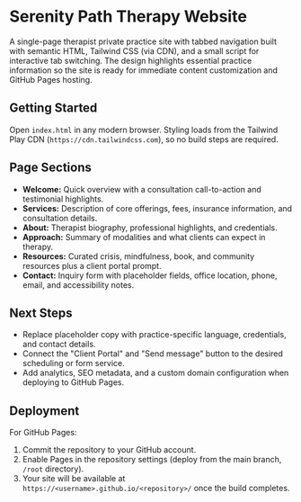# Serenity Path Therapy Website

A single-page therapist private practice site with tabbed navigation built with semantic HTML, Tailwind CSS (via CDN), and a small script for interactive tab switching. The design highlights essential practice information so the site is ready for immediate content customization and GitHub Pages hosting.

## Getting Started

Open `index.html` in any modern browser. Styling loads from the Tailwind Play CDN (`https://cdn.tailwindcss.com`), so no build steps are required.

## Page Sections

- **Welcome:** Quick overview with a consultation call-to-action and testimonial highlights.
- **Services:** Description of core offerings, fees, insurance information, and consultation details.
- **About:** Therapist biography, professional highlights, and credentials.
- **Approach:** Summary of modalities and what clients can expect in therapy.
- **Resources:** Curated crisis, mindfulness, book, and community resources plus a client portal prompt.
- **Contact:** Inquiry form with placeholder fields, office location, phone, email, and accessibility notes.

## Next Steps

- Replace placeholder copy with practice-specific language, credentials, and contact details.
- Connect the "Client Portal" and "Send message" button to the desired scheduling or form service.
- Add analytics, SEO metadata, and a custom domain configuration when deploying to GitHub Pages.

## Deployment

For GitHub Pages:

1. Commit the repository to your GitHub account.
2. Enable Pages in the repository settings (deploy from the main branch, `/root` directory).
3. Your site will be available at `https://<username>.github.io/<repository>/` once the build completes.
